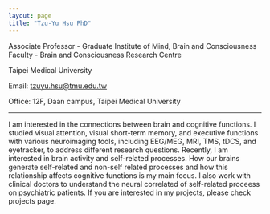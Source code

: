 ```yaml
---
layout: page
title: "Tzu-Yu Hsu PhD"
---
```


Associate Professor - Graduate Institute of Mind, Brain and Consciousness
Faculty - Brain and Consciousness Research Centre

Taipei Medical University

Email: tzuyu.hsu@tmu.edu.tw

Office: 12F, Daan campus, Taipei Medical University

---

I am interested in the connections between brain and cognitive functions. I studied visual attention, visual short-term memory, and executive functions with various neuroimaging tools, including EEG/MEG, MRI, TMS, tDCS, and eyetracker, to address different research questions. Recently, I am interested in brain activity and self-related processes. How our brains generate self-related and non-self related processes and how this relationship affects cognitive functions is my main focus. I also work with clinical doctors to understand the neural correlated of self-related proceess on psychiatric patients. If you are interested in my projects, please check projects page.    
